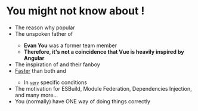 # You might not know about <Angular />!

- The reason why <Typescript/> popular
- The unspoken father of <Vue />
    - <strong class="text-red">Evan You</strong> was a former <Angular /> team member
    - <strong>Therefore, it's not a coincidence that Vue is heavily inspired by Angular</strong>
- The inspiration of <React /> and their fanboy
- <u>Faster</u> than both <React /> and <Vue />
    - In <u><small>very</small></u> specific conditions
- The motivation for ESBuild, Module Federation, Dependencies Injection, and many more...
- You (normally) have ONE way of doing things correctly

